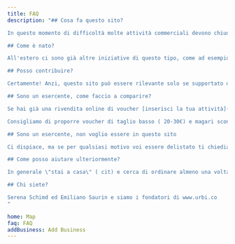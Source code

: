 ```yaml
---
title: FAQ
description: "## Cosa fa questo sito?

In questo momento di difficoltà molte attività commerciali devono chiudere, ma i costi fissi rimangono. Acquistando ora un voucher che si utilizzerà a fine emergenza diamo modo di supportare i nostri esercenti del 💚. 

## Come è nato?

All'estero ci sono già altre iniziative di questo tipo, come ad esempio negli Stati Uniti: https://saveourfaves.org/ . Abbiamo pensato di fare la stessa cosa anche per il resto del pianeta partendo da Milano

## Posso contribuire?

Certamente! Anzi, questo sito può essere rilevante solo se supportato dalla community. Se uno dei tuoi posti preferiti non è presente, cerca la pagina dove vende i voucher virtuali [ed inseriscili qua](../poi/add). Oppure se vuoi contribuire a questo sito, trovi tutti i [sorgenti su githib](https://github.com/njoylab/helpmybusiness)

## Sono un esercente, come faccio a comparire?

Se hai già una rivendita online di voucher [inserisci la tua attività](../poi/add). Se non hai ancora questa possibilità stiamo cerando di trovare una soluzione. [Compila questo form](https://docs.google.com/forms/d/e/1FAIpQLScaTOWhCVtAa641_-dnWr_9OJ-sfGK0QO7sF_MTioPZPD9RtA/viewform) e ti contatteremo il prima possibile.

Consigliamo di proporre voucher di taglio basso ( 20-30€) e magari scontato. Se la tua situazione non è di emergenza consigliamo di devolvere parte degli incassi in beneficenza.

## Sono un esercente, non voglio essere in questo sito

Ci dispiace, ma se per qualsiasi motivo voi essere delistato ti chiediamo di [scriverci](https://docs.google.com/forms/d/e/1FAIpQLScaTOWhCVtAa641_-dnWr_9OJ-sfGK0QO7sF_MTioPZPD9RtA/viewform)

## Come posso aiutare ulteriormente?

In generale \"stai a casa\" ( cit) e cerca di ordinare almeno una volta a settimana il delivery online. Ricordati di dare una mancia a chi ti consegna il cibo quando lo ordini.

## Chi siete?

Serena Schimd ed Emiliano Saurin e siamo i fondatori di www.urbi.co
"

home: Map
faq: FAQ
addBusiness: Add Business
---
```

